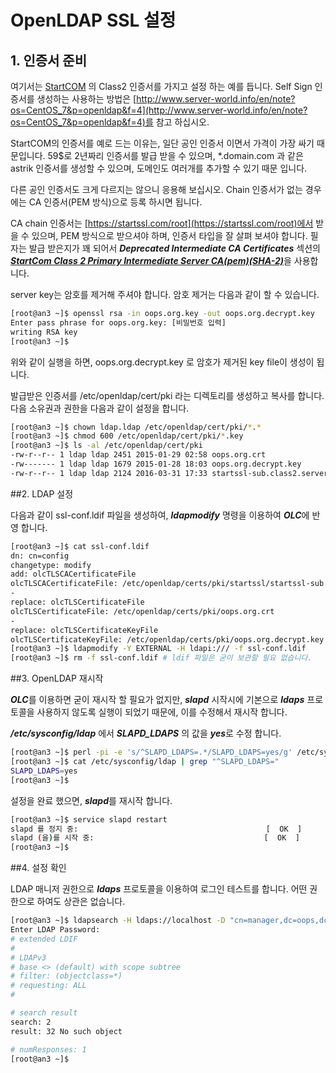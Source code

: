 # OpenLDAP SSL 설정


## 1. 인증서 준비

여기서는 [StartCOM](http://startssl.com) 의 Class2 인증서를 가지고 설정 하는 예를 듭니다. Self Sign 인증서를 생성하는 사용하는 방법은 [http://www.server-world.info/en/note?os=CentOS_7&p=openldap&f=4](http://www.server-world.info/en/note?os=CentOS_7&p=openldap&f=4)를 참고 하십시오.

StartCOM의 인증서를 예로 드는 이유는, 일단 공인 인증서 이면서 가격이 가장 싸기 때문입니다. 59$로 2년짜리 인증서를 발급 받을 수 있으며, *.domain.com 과 같은 astrik 인증서를 생성할 수 있으며, 도메인도 여러개를 추가할 수 있기 때문 입니다.

다른 공인 인증서도 크게 다르지는 않으니 응용해 보십시오. Chain 인증서가 없는 경우에는 CA 인증서(PEM 방식)으로 등록 하시면 됩니다.

CA chain 인증서는 [https://startssl.com/root](https://startssl.com/root)에서 받을 수 있으며, PEM 방식으로 받으셔야 하며, 인증서 타입을 잘 살펴 보셔야 합니다. 필자는 발급 받은지가 꽤 되어서 ***Deprecated Intermediate CA Certificates*** 섹션의 [***StartCom Class 2 Primary Intermediate Server CA(pem)(SHA-2)***](https://startssl.com/certs/class2/sha2/pem/sub.class2.server.sha2.ca.crt)을 사용합니다.

server key는 암호를 제거해 주셔야 합니다. 암호 제거는 다음과 같이 할 수 있습니다.

```bash
[root@an3 ~]$ openssl rsa -in oops.org.key -out oops.org.decrypt.key
Enter pass phrase for oops.org.key: [비밀번호 입력]
writing RSA key
[root@an3 ~]$
```

위와 같이 실행을 하면, oops.org.decrypt.key 로 암호가 제거된 key file이 생성이 됩니다.

발급받은 인증서를 /etc/openldap/cert/pki 라는 디렉토리를 생성하고 복사를 합니다. 다음 소유권과 권한을 다음과 같이 설정을 합니다.

```bash
[root@an3 ~]$ chown ldap.ldap /etc/openldap/cert/pki/*.*
[root@an3 ~]$ chmod 600 /etc/openldap/cert/pki/*.key
[root@an3 ~]$ ls -al /etc/openldap/cert/pki
-rw-r--r-- 1 ldap ldap 2451 2015-01-29 02:58 oops.org.crt
-rw------- 1 ldap ldap 1679 2015-01-28 18:03 oops.org.decrypt.key
-rw-r--r-- 1 ldap ldap 2124 2016-03-31 17:33 startssl-sub.class2.server.ca.sha2.pem
```

##2. LDAP 설정

다음과 같이 ssl-conf.ldif 파일을 생성하여, ***ldapmodify*** 명령을 이용하여 ***OLC***에 반영 합니다.

```bash
[root@an3 ~]$ cat ssl-conf.ldif
dn: cn=config
changetype: modify
add: olcTLSCACertificateFile
olcTLSCACertificateFile: /etc/openldap/certs/pki/startssl/startssl-sub.class2.server.ca.sha2.pem
-
replace: olcTLSCertificateFile
olcTLSCertificateFile: /etc/openldap/certs/pki/oops.org.crt
-
replace: olcTLSCertificateKeyFile
olcTLSCertificateKeyFile: /etc/openldap/certs/pki/oops.org.decrypt.key
[root@an3 ~]$ ldapmodify -Y EXTERNAL -H ldapi:/// -f ssl-conf.ldif
[root@an3 ~]$ rm -f ssl-conf.ldif # ldif 파일은 굳이 보관할 필요 없습니다.
```

##3. OpenLDAP 재시작

***OLC***를 이용하면 굳이 재시작 할 필요가 없지만, ***slapd*** 시작시에 기본으로 ***ldaps*** 프로토콜을 사용하지 않도록 실행이 되었기 때문에, 이를 수정해서 재시작 합니다.

***/etc/sysconfig/ldap*** 에서 ***SLAPD_LDAPS*** 의 값을 ***yes***로 수정 합니다.

```bash
[root@an3 ~]$ perl -pi -e 's/^SLAPD_LDAPS=.*/SLAPD_LDAPS=yes/g' /etc/sysconfig/ldap
[root@an3 ~]$ cat /etc/sysconfig/ldap | grep "^SLAPD_LDAPS="
SLAPD_LDAPS=yes
[root@an3 ~]$
```

설정을 완료 했으면, ***slapd***를 재시작 합니다.

```bash
[root@an3 ~]$ service slapd restart
slapd 를 정지 중:                                          [  OK  ]
slapd (을)를 시작 중:                                      [  OK  ]
[root@an3 ~]$
```

##4. 설정 확인

LDAP 매니저 권한으로 ***ldaps*** 프로토콜을 이용하여 로그인 테스트를 합니다. 어떤 권한으로 하여도 상관은 없습니다.

```bash
[root@an3 ~]$ ldapsearch -H ldaps://localhost -D "cn=manager,dc=oops,dc=org" -W
Enter LDAP Password:
# extended LDIF
#
# LDAPv3
# base <> (default) with scope subtree
# filter: (objectclass=*)
# requesting: ALL
#

# search result
search: 2
result: 32 No such object

# numResponses: 1
[root@an3 ~]$
```